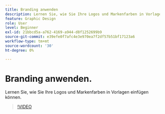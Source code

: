 ```yaml
---
title: Branding anwenden
description: Lernen Sie, wie Sie Ihre Logos und Markenfarben in Vorlagen einfügen können.
feature: Graphic Design
role: User
level: Beginner
exl-id: 21bbcd5a-a762-4169-a944-d8f1252699b9
source-git-commit: e39efe0f7afc4e3e970ea7f2df57b51bf17123a6
workflow-type: tm+mt
source-wordcount: '30'
ht-degree: 0%

---
```


# Branding anwenden.

Lernen Sie, wie Sie Ihre Logos und Markenfarben in Vorlagen einfügen können.

>[!VIDEO](https://video.tv.adobe.com/v/3420218?quality=12&learn=on&hidetitle=true)
